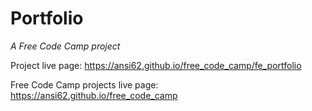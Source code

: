 # Portfolio_A Free Code Camp project_Project live page: <https://ansi62.github.io/free_code_camp/fe_portfolio>Free Code Camp projects live page: <https://ansi62.github.io/free_code_camp>